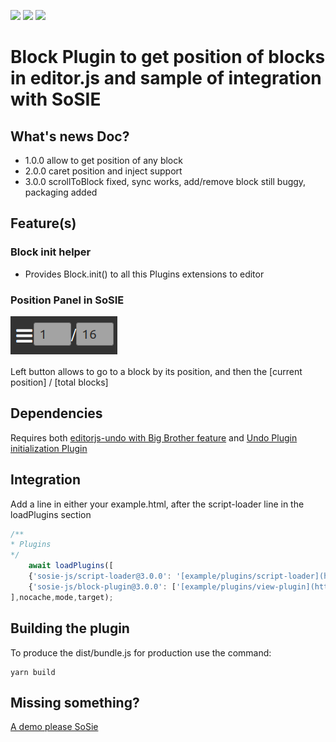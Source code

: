 ![](https://badgen.net/badge/SoS正/0.8.0/f2a) ![](https://badgen.net/badge/editor.js/v2.1.9/blue) ![](https://badgen.net/badge/plugin/v3.0.0/orange) 

# Block Plugin to get position of blocks in editor.js and sample of integration with SoSIE 

## What's news Doc?

- 1.0.0  allow to get position of any block 
- 2.0.0  caret position and inject support
- 3.0.0  scrollToBlock fixed, sync works, add/remove block still buggy, packaging added

## Feature(s)

### Block init helper

- Provides Block.init() to all this Plugins extensions to editor

### Position Panel in SoSIE

![](block_position_panel.png)

Left button allows to go to a block by its position, and then the [current position] / [total blocks]

## Dependencies

Requires both [editorjs-undo with Big Brother feature](https://github.com/sosie-js/editorjs-undo/tree/bigBrother) and [Undo Plugin initialization Plugin](https://github.com/sosie-js/undo-plugin)
 
## Integration

Add a line in  either your example.html, after the script-loader line in the loadPlugins section

```javascript
/**
* Plugins
*/
    await loadPlugins([
    {'sosie-js/script-loader@3.0.0': '[example/plugins/script-loader](https://github.com/sosie-js/script-loader)'}, //virtual , already loaded we keep a version trace here
    {'sosie-js/block-plugin@3.0.0': ['[example/plugins/view-plugin](https://github.com/sosie-js/view-plugin)',['dist/bundle.js','dist/sample.js']]}
],nocache,mode,target);
```

## Building the plugin

To produce the dist/bundle.js for production use the command: 

```shell
yarn build
```

## Missing something?

[A demo please SoSie](http://sosie.sos-productions.com/)
